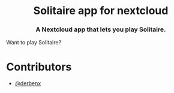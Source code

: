 <h1 align="center"><br>
<br>Solitaire app for nextcloud
</h1>
<h3 align="center">A Nextcloud app that lets you play Solitaire.</h3>

Want to play Solitaire?

# Contributors
- [@derbenx](https://github.com/derbenx)

